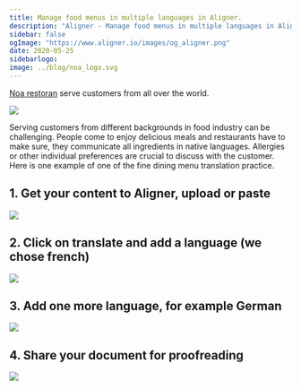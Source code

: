 ```yaml
---
title: Manage food menus in multiple languages in Aligner.
description: "Aligner - Manage food menus in multiple languages in Aligner"
sidebar: false
ogImage: "https://www.aligner.io/images/og_aligner.png" 
date: 2020-05-25
sidebarlogo: 
image: ../blog/noa_logo.svg
---
```


[Noa restoran](https://www.noaresto.ee/en/) serve customers from all over the world.

![](../2020-05-25-15-08-55.png)

Serving customers from different backgrounds in food industry can be challenging. People come to enjoy delicious meals and restaurants have to make sure, they communicate all ingredients in native languages. Allergies or other individual preferences are crucial to discuss with the customer. Here is one example of one of the fine dining menu translation practice.

## 1. Get your content to Aligner, upload or paste

![](../noa%20menu%20english.png)

## 2. Click on translate and add a language (we chose french)

![](../noa-restoran-french-menu.png)

## 3. Add one more language, for example German

![](../noa-resto-2-languages.png)

## 4. Share your document for proofreading

![](../fiverr-german.png)